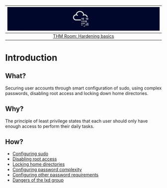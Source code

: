 | ![Hardening Basics](../../_static/images/default_tryhackme-room-banner.png) |
|:--:|
| [THM Room: Hardening basics](https://tryhackme.com/room/hardeningbasicspart1) |

# Introduction

## What?

Securing user accounts through smart configuration of sudo, using complex passwords, disabling root access and 
locking down home directories.

## Why?

The principle of least privilege states that each user should only have enough access to perform their daily tasks.

## How?

* [Configuring sudo](sudo.md)
* [Disabling root access](disable-root.md)
* [Locking home directories](homes.md)
* [Configuring password complexity](passwords.md)
* [Configuring other password requirements](other-reqs.md)
* [Dangers of the lxd group](lxd.md)




